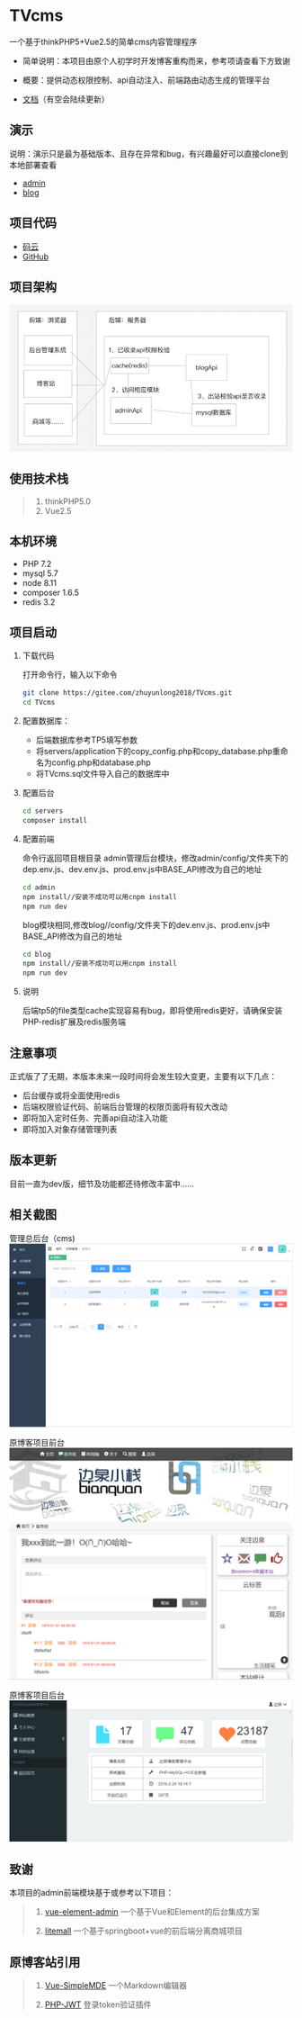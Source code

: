 # TVcms

一个基于thinkPHP5+Vue2.5的简单cms内容管理程序


* 简单说明：本项目由原个人初学时开发博客重构而来，参考项请查看下方致谢

* 概要：提供动态权限控制、api自动注入、前端路由动态生成的管理平台

* [文档](https://gitee.com/zhuyunlong2018/TVcms/wikis)（有空会陆续更新）

 

## 演示

说明：演示只是最为基础版本、且存在异常和bug，有兴趣最好可以直接clone到本地部署查看

* [admin](http://zhuzu.top/admin)
* [blog](http://zhuzu.top)


## 项目代码

* [码云](https://gitee.com/zhuyunlong2018/TVcms)
* [GitHub](https://github.com/920200256/TVcms)

## 项目架构
![](./doc/pic/system_pic1.png)    

## 使用技术栈

> 1. thinkPHP5.0
> 2. Vue2.5
> 

## 本机环境
* PHP 7.2
* mysql 5.7
* node 8.11
* composer 1.6.5
* redis 3.2

## 项目启动

1. 下载代码

    打开命令行，输入以下命令
    ```bash
    git clone https://gitee.com/zhuyunlong2018/TVcms.git
    cd TVcms
    ```
    
2. 配置数据库：
    * 后端数据库参考TP5填写参数
    * 将servers/application下的copy_config.php和copy_database.php重命名为config.php和database.php
    * 将TVcms.sql文件导入自己的数据库中


3. 配置后台

    ```bash
    cd servers
    composer install
    ```
    
4. 配置前端

    命令行返回项目根目录
	admin管理后台模块，修改admin/config/文件夹下的dep.env.js、dev.env.js、prod.env.js中BASE_API修改为自己的地址
    ```bash
	cd admin
    npm install//安装不成功可以用cnpm install
    npm run dev
    ```
    blog模块相同,修改blog//config/文件夹下的dev.env.js、prod.env.js中BASE_API修改为自己的地址
	```bash
	cd blog
    npm install//安装不成功可以用cnpm install
    npm run dev
	```
    
5. 说明
   
   后端tp5的file类型cache实现容易有bug，即将使用redis更好，请确保安装PHP-redis扩展及redis服务端

## 注意事项

正式版了了无期，本版本未来一段时间将会发生较大变更，主要有以下几点：

* 后台缓存或将全面使用redis
* 后端权限验证代码、前端后台管理的权限页面将有较大改动
* 即将加入定时任务、完善api自动注入功能
* 即将加入对象存储管理列表

## 版本更新

目前一直为dev版，细节及功能都还待修改丰富中……


## 相关截图

管理总后台（cms)
![](./doc/pic/show_admin1.png)   

原博客项目前台
![](./doc/pic/show_blog1.png)   

原博客项目后台
![](./doc/pic/show_blog2.png)   

## 致谢

本项目的admin前端模块基于或参考以下项目：
> 1. [vue-element-admin](https://github.com/PanJiaChen/vue-element-admin)
> 一个基于Vue和Element的后台集成方案
> 
> 2. [litemall](https://github.com/linlinjava/litemall)
>一个基于springboot+vue的前后端分离商城项目
>


## 原博客站引用

> 1. [Vue-SimpleMDE](https://github.com/F-loat/vue-simplemde)
>一个Markdown编辑器
>
> 2. [PHP-JWT](https://packagist.org/packages/firebase/php-jwt)
>登录token验证插件
